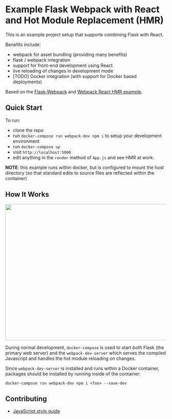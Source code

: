 # Example Flask Webpack with React and Hot Module Replacement (HMR) #

This is an example project setup that supports combining Flask with React. 

Benefits include:

- webpack for asset bundling (providing many benefits)
- flask / webpack integration
- support for front-end development using React
- live reloading of changes in development mode
- [TODO] Docker integration (with support for Docker based deployments) 

Based on the [Flask-Webpack][flask-webpack] and [Webpack React HMR example][react-hmr-blog].

[react-hmr-blog]: http://matthewlehner.net/react-hot-module-replacement-with-webpack/
[flask-webpack]: https://github.com/nickjj/flask-webpack

## Quick Start

To run:

- clone the repo
- run `docker-compose run webpack-dev npm i` to setup your development environment
- run `docker-compose up`
- visit `http://localhost:5000`
- edit anything in the `render` method of `App.js` and see HMR at work.

**NOTE**: this example runs within docker, but is configured to mount the host directory (so that standard edits to source files are reflected within the container)

## How It Works

<img src="https://github.com/eandrejko/flask-webpack-react-hmr/raw/master/flask-webpack-react-hmr-example.gif" width="873" height="424" />

During normal development, `docker-compose` is used to start _both_ Flask (the primary web server) and the `webpack-dev-server` which serves the compiled Javascript and handles the hot module reloading on changes.

Since `webpack-dev-server` is installed and runs within a Docker container, packages should be installed by running inside of the container:

```
docker-compose run webpack-dev npm i <foo> --save-dev
```

## Contributing

- [JavaScript style guide](docs/js_style_guide.md)
